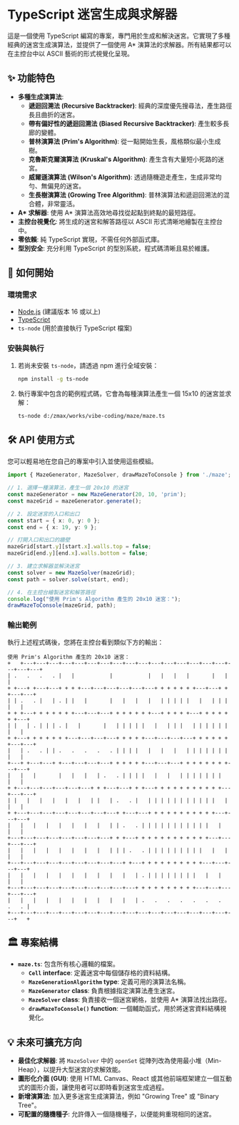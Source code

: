 # TypeScript 迷宮生成與求解器

這是一個使用 TypeScript 編寫的專案，專門用於生成和解決迷宮。它實現了多種經典的迷宮生成演算法，並提供了一個使用 A* 演算法的求解器。所有結果都可以在主控台中以 ASCII 藝術的形式視覺化呈現。



## ✨ 功能特色

- **多種生成演算法**:
  - **遞迴回溯法 (Recursive Backtracker)**: 經典的深度優先搜尋法，產生路徑長且曲折的迷宮。
  - **帶有偏好性的遞迴回溯法 (Biased Recursive Backtracker)**: 產生較多長廊的變體。
  - **普林演算法 (Prim's Algorithm)**: 從一點開始生長，風格類似最小生成樹。
  - **克魯斯克爾演算法 (Kruskal's Algorithm)**: 產生含有大量短小死路的迷宮。
  - **威爾遜演算法 (Wilson's Algorithm)**: 透過隨機遊走產生，生成非常均勻、無偏見的迷宮。
  - **生長樹演算法 (Growing Tree Algorithm)**: 普林演算法和遞迴回溯法的混合體，非常靈活。
- **A\* 求解器**: 使用 A* 演算法高效地尋找從起點到終點的最短路徑。
- **主控台視覺化**: 將生成的迷宮和解答路徑以 ASCII 形式清晰地繪製在主控台中。
- **零依賴**: 純 TypeScript 實現，不需任何外部函式庫。
- **型別安全**: 充分利用 TypeScript 的型別系統，程式碼清晰且易於維護。

## 🚀 如何開始

### 環境需求

- [Node.js](https://nodejs.org/) (建議版本 16 或以上)
- [TypeScript](https://www.typescriptlang.org/)
- `ts-node` (用於直接執行 TypeScript 檔案)

### 安裝與執行

1.  若尚未安裝 `ts-node`，請透過 npm 進行全域安裝：
    ```bash
    npm install -g ts-node
    ```

2.  執行專案中包含的範例程式碼，它會為每種演算法產生一個 15x10 的迷宮並求解：
    ```bash
    ts-node d:/zmax/works/vibe-coding/maze/maze.ts
    ```

## 🛠️ API 使用方式

您可以輕易地在您自己的專案中引入並使用這些模組。

```typescript
import { MazeGenerator, MazeSolver, drawMazeToConsole } from './maze';

// 1. 選擇一種演算法，產生一個 20x10 的迷宮
const mazeGenerator = new MazeGenerator(20, 10, 'prim');
const mazeGrid = mazeGenerator.generate();

// 2. 設定迷宮的入口和出口
const start = { x: 0, y: 0 };
const end = { x: 19, y: 9 };

// 打開入口和出口的牆壁
mazeGrid[start.y][start.x].walls.top = false;
mazeGrid[end.y][end.x].walls.bottom = false;

// 3. 建立求解器並解決迷宮
const solver = new MazeSolver(mazeGrid);
const path = solver.solve(start, end);

// 4. 在主控台繪製迷宮和解答路徑
console.log("使用 Prim's Algorithm 產生的 20x10 迷宮：");
drawMazeToConsole(mazeGrid, path);
```

### 輸出範例

執行上述程式碼後，您將在主控台看到類似下方的輸出：

```
使用 Prim's Algorithm 產生的 20x10 迷宮：
+   +---+---+---+---+---+---+---+---+---+---+---+---+---+---+---+---+---+---+---+
| .   .   .   . |   |           |           |   |   |   |       |   |       |
+ +---+ +---+---+ + + +---+---+---+---+---+---+ + + + + + +---+---+ + +---+---+
| | .   . |   | . | |   |       |   |   |   |   | | | | |   |   | | | |   |
+ + +---+ + + + + + +---+---+---+ + + + + + +---+ + + + +---+ + + + + + +---+
| |   | . | | | . |   |       |   | | | | |   |   | | |   | | | | | | |   |
+ +---+ + + + + + +---+---+---+---+ + + + +---+---+---+---+ + + + + + +---+---+
|   | .   . | | .   .   .   .   . | | | |   |   |   |   | | | | | | |   |   |
+---+ +---+---+ +---+---+---+---+ + + + + +---+---+---+ + + + + + + +---+---+
|   |   |       |   |   |   | .   . | | | |   |   |   | | | | | | |   |   |
+ +---+---+---+---+---+---+ + +---+---+ + +---+ + + + + + + + + + +---+---+---+
| |   |   |   |   |   |   | |   | .   . |   | | | | | | | | | | |   |   |   |
+ +---+---+---+---+---+---+---+---+ +---+---+ + + + + + + + + + +---+---+---+
|   |   |   |   |   |   |   |   | | .   . | | | | | | | | | | |   |   |   |
+---+---+---+---+---+---+---+---+ + +---+ + + + + + + + + + + +---+---+---+---+
|   |   |   |   |   |   |   |   | | | .   . | | | | | | | | |   |   |   |   |
+---+---+---+---+---+---+---+---+---+ +---+ + + + + + + + + +---+---+---+---+
|   |   |   |   |   |   |   |   |   |   | . | | | | | | | |   |   |   |   |
+---+---+---+---+---+---+---+---+---+---+ + + + + + + + + +---+---+---+---+---+
|   |   |   |   |   |   |   |   |   |   | .   .   .   .   .   .   .   .   . |
+---+---+---+---+---+---+---+---+---+---+---+---+---+---+---+---+---+---+   +
```

## 🏛️ 專案結構

- **`maze.ts`**: 包含所有核心邏輯的檔案。
  - **`Cell` interface**: 定義迷宮中每個儲存格的資料結構。
  - **`MazeGenerationAlgorithm` type**: 定義可用的演算法名稱。
  - **`MazeGenerator` class**: 負責根據指定演算法產生迷宮。
  - **`MazeSolver` class**: 負責接收一個迷宮網格，並使用 A* 演算法找出路徑。
  - **`drawMazeToConsole()` function**: 一個輔助函式，用於將迷宮資料結構視覺化。

## 💡 未來可擴充方向

- **最佳化求解器**: 將 `MazeSolver` 中的 `openSet` 從陣列改為使用最小堆（Min-Heap），以提升大型迷宮的求解效能。
- **圖形化介面 (GUI)**: 使用 HTML Canvas、React 或其他前端框架建立一個互動式的圖形介面，讓使用者可以即時看到迷宮生成過程。
- **新增演算法**: 加入更多迷宮生成演算法，例如 "Growing Tree" 或 "Binary Tree"。
- **可配置的隨機種子**: 允許傳入一個隨機種子，以便能夠重現相同的迷宮。